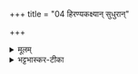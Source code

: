+++
title = "04 हिरण्यकक्ष्यान् सुधुरान्"

+++


<details><summary>मूलम्</summary>

हि॒र॒ण्य॒क॒क्ष्यान् सु॒धुरान्॑ हिरण्या॒क्षान॑यश्श॒फान् ।  
अश्वा॑न॒नश्य॑तो दा॒न॒य्ँय॒मो रा॑जाभि॒ तिष्ठ॑ति ।
</details>

<details><summary>भट्टभास्कर-टीका</summary>

8हिरण्यकक्ष्यान् हिरण्योदरपार्श्वान् सुधुरान् शोभनयुगान् हिरण्याक्षान् हिरण्यवर्णाक्षान् अयश्शफान् अयोवद् दृढखुरान् एवम्भूतान् अश्वान् अनश्यतो ऽविनाशितान् दीयत इति दानं बहवोऽश्वा एकं दानम् एवम्भूतान् अश्वान् दानं यमो राजा अभितिष्ठति । यमस्य एकमेव दानम् एवं विधमिति स्तुतिः ॥  
</details>

